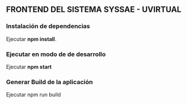  ## FRONTEND DEL SISTEMA SYSSAE - UVIRTUAL

 ### Instalación de dependencias
 Ejecutar **npm install**.

 ### Ejecutar en modo de de desarrollo
 Ejecutar **npm start**

 ### Generar Build de la aplicación
 Ejecutar npm run build

